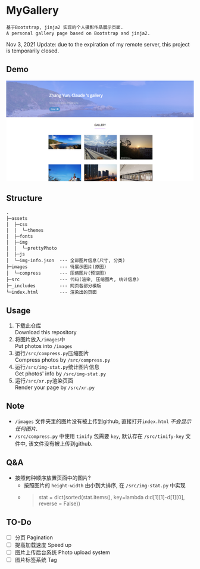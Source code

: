 # MyGallery

    基于Bootstrap, jinja2 实现的个人摄影作品展示页面.
    A personal gallery page based on Bootstrap and jinja2.
    
    
Nov 3, 2021 Update: due to the expiration of my remote server, this project is temporarily closed.

## Demo
![Demo](assets/img/demo.png)

## Structure

    .
    ├─assets                 
    │  ├─css                 
    │  │  └─themes           
    │  ├─fonts               
    │  ├─img                 
    │  │  └─prettyPhoto      
    │  ├─js
    │  └─img-info.json  --- 全部图片信息(尺寸, 分类)                
    ├─images            --- 待展示图片(原图)               
    │  └─compress       --- 压缩图片(预览图)           
    ├─src               --- 代码(渲染, 压缩图片, 统计信息)
    ├─_includes         --- 网页各部分模板                       
    └─index.html        --- 渲染出的页面                    

## Usage

1. 下载此仓库 <br>Download this repository
2. 将图片放入`/images`中 <br>Put photos into `/images`
3. 运行`/src/compress.py`压缩图片 <br>Compress photos by `/src/compress.py`
4. 运行`/src/img-stat.py`统计图片信息 <br>Get photos' info by `/src/img-stat.py`
5. 运行`/src/xr.py`渲染页面 <br>Render your page by `/src/xr.py`

## Note
- `/images` 文件夹里的图片没有被上传到github, 直接打开`index.html` *不会显示任何图片*.
- `/src/compress.py` 中使用 `tinify` 包需要 `key`, 默认存在 `/src/tinify-key` 文件中, 该文件没有被上传到github.

## Q&A
- 按照何种顺序放置页面中的图片?
  - 按照图片的 `height-width` 由小到大排序, 在 `/src/img-stat.py` 中实现
  - <blockquote>stat = dict(sorted(stat.items(), key=lambda d:d[1][1]-d[1][0], reverse = False))</blockquote>
 

## TO-Do
- [ ] 分页 Pagination
- [ ] 提高加载速度 Speed up
- [ ] 图片上传后台系统 Photo upload system
- [ ] 图片标签系统 Tag
